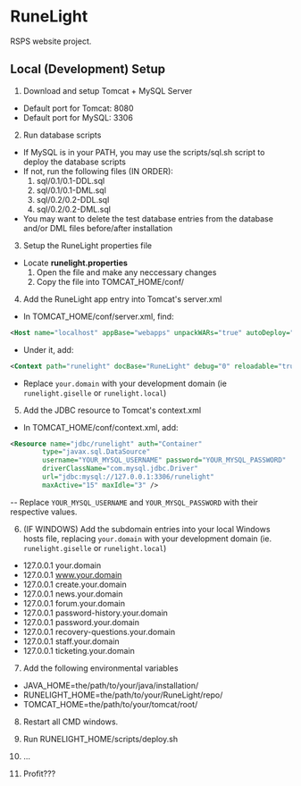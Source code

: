 # RuneLight

RSPS website project.



## Local (Development) Setup

1. Download and setup Tomcat + MySQL Server
  - Default port for Tomcat: 8080
  - Default port for MySQL: 3306

2. Run database scripts
  - If MySQL is in your PATH, you may use the scripts/sql.sh script to deploy the database scripts
  - If not, run the following files (IN ORDER):
    1. sql/0.1/0.1-DDL.sql
    2. sql/0.1/0.1-DML.sql
    3. sql/0.2/0.2-DDL.sql
    4. sql/0.2/0.2-DML.sql
  - You may want to delete the test database entries from the database and/or DML files before/after installation

3. Setup the RuneLight properties file
  - Locate **runelight.properties**
    1. Open the file and make any neccessary changes
    2. Copy the file into TOMCAT_HOME/conf/

4. Add the RuneLight app entry into Tomcat's server.xml
  - In TOMCAT_HOME/conf/server.xml, find: 
  ```xml
  <Host name="localhost" appBase="webapps" unpackWARs="true" autoDeploy="true">
  ```
  - Under it, add: 
  ```xml
  <Context path="runelight" docBase="RuneLight" debug="0" reloadable="true" sessionCookieDomain=".your.domain" sessionCookiePath="/" />
  ```
  - Replace `your.domain` with your development domain (ie `runelight.giselle` or `runelight.local`)

5. Add the JDBC resource to Tomcat's context.xml
  - In TOMCAT_HOME/conf/context.xml, add: 
  ```xml
  <Resource name="jdbc/runelight" auth="Container"
		  type="javax.sql.DataSource" 
		  username="YOUR_MYSQL_USERNAME" password="YOUR_MYSQL_PASSWORD"
		  driverClassName="com.mysql.jdbc.Driver"
		  url="jdbc:mysql://127.0.0.1:3306/runelight" 
		  maxActive="15" maxIdle="3" />
  ```
  -- Replace `YOUR_MYSQL_USERNAME` and `YOUR_MYSQL_PASSWORD` with their respective values.

6. (IF WINDOWS) Add the subdomain entries into your local Windows hosts file, replacing `your.domain` with your development domain (ie. `runelight.giselle` or `runelight.local`)
  - 127.0.0.1             your.domain
  - 127.0.0.1             www.your.domain
  - 127.0.0.1             create.your.domain
  - 127.0.0.1             news.your.domain
  - 127.0.0.1             forum.your.domain
  - 127.0.0.1             password-history.your.domain
  - 127.0.0.1             password.your.domain
  - 127.0.0.1             recovery-questions.your.domain
  - 127.0.0.1             staff.your.domain
  - 127.0.0.1             ticketing.your.domain

7. Add the following environmental variables
  - JAVA_HOME=the/path/to/your/java/installation/
  - RUNELIGHT_HOME=the/path/to/your/RuneLight/repo/
  - TOMCAT_HOME=the/path/to/your/tomcat/root/

8. Restart all CMD windows.

9. Run RUNELIGHT_HOME/scripts/deploy.sh

10. ...

11. Profit???
